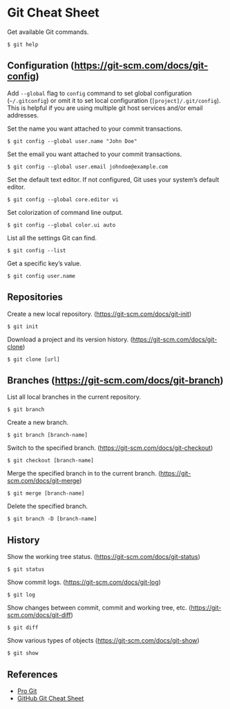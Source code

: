 # Git Cheat Sheet

Get available Git commands.
```
$ git help
```

## Configuration (https://git-scm.com/docs/git-config)

Add ```--global``` flag to ```config``` command to set global configuration (```~/.gitconfig```) or omit it to set local configuration (```[project]/.git/config```). This is helpful if you are using multiple git host services and/or email addresses.

Set the name you want attached to your commit transactions.
```
$ git config --global user.name "John Doe"
```

Set the email you want attached to your commit transactions.
```
$ git config --global user.email johndoe@example.com
```

Set the default text editor. If not configured, Git uses your system’s default editor.
```
$ git config --global core.editor vi
```

Set colorization of command line output.
```
$ git config --global color.ui auto
```

List all the settings Git can find.
```
$ git config --list
```

Get a specific key’s value.
```
$ git config user.name
```

## Repositories

Create a new local repository. (https://git-scm.com/docs/git-init)
```
$ git init
```

Download a project and its version history. (https://git-scm.com/docs/git-clone)
```
$ git clone [url]
```

## Branches (https://git-scm.com/docs/git-branch)

List all local branches in the current repository.
```
$ git branch
```

Create a new branch.
```
$ git branch [branch-name]
```

Switch to the specified branch. (https://git-scm.com/docs/git-checkout)
```
$ git checkout [branch-name]
```

Merge the specified branch in to the current branch. (https://git-scm.com/docs/git-merge)
```
$ git merge [branch-name]
```

Delete the specified branch.
```
$ git branch -D [branch-name]
```

## History

Show the working tree status. (https://git-scm.com/docs/git-status)
```
$ git status
```

Show commit logs. (https://git-scm.com/docs/git-log)
```
$ git log
```

Show changes between commit, commit and working tree, etc. (https://git-scm.com/docs/git-diff)
```
$ git diff
```

Show various types of objects (https://git-scm.com/docs/git-show)
```
$ git show
```

## References

* [Pro Git](https://git-scm.com/book/en/v2)
* [GitHub Git Cheat Sheet](https://github.github.com/training-kit/downloads/github-git-cheat-sheet/)
